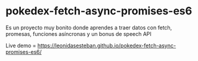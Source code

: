 # pokedex-fetch-async-promises-es6
Es un proyecto muy bonito donde aprendes a traer datos con fetch, promesas, funciones asíncronas y un bonus de speech API

Live demo = https://leonidasesteban.github.io/pokedex-fetch-async-promises-es6/
